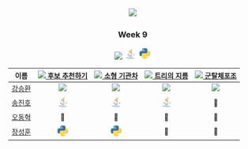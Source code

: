 <div align="center">
  <h3><img src="https://user-images.githubusercontent.com/46666296/133788774-1bba4108-db05-4d35-88ac-e355f29040a0.png"></h3>

  ### <center>**Week 9**</center>
  <!--CPP-->
  <img src="https://media.vlpt.us/images/seungju0000/post/0bb96d2c-93ff-4415-86ea-f6c71b40260b/img%20(1).png" height="25">
  <!--Java-->
  <img src="https://raw.githubusercontent.com/vscode-icons/vscode-icons/master/icons/file_type_jar.svg" height="25"/>
  <!--Python-->
  <img src="https://raw.githubusercontent.com/vscode-icons/vscode-icons/master/icons/file_type_python.svg" height="25"/>

  <!--문제를 풀었으면 위의 아이콘 중에 하나를 복사해서 붙여넣기-->
  <!--링크 삽입할 때 Forked Repo(개인 저장소)가 아닌 Remote Repo(원본 저장소) 주소를 붙여넣을 것-->
  <!--주소를 붙여넣는 방법 대신에 './파일명.cpp', './파일명.java', './파일명.py'처럼 링크를 연결해주는 방법이 더 편함-->
  |                    이름                    |[<img src="https://d2gd6pc034wcta.cloudfront.net/tier/9.svg" height="12"> 후보 추천하기](https://www.acmicpc.net/problem/1713)|[<img src="https://d2gd6pc034wcta.cloudfront.net/tier/12.svg" height="12"> 소형 기관차](https://www.acmicpc.net/problem/2616)|[<img src="https://d2gd6pc034wcta.cloudfront.net/tier/12.svg" height="12"> 트리의 지름](https://www.acmicpc.net/problem/1967)|[<img src="https://d2gd6pc034wcta.cloudfront.net/tier/13.svg" height="13"> 군탈체포조](https://www.acmicpc.net/problem/23354)|
  |:----------------------------------------:|:---:|:---:|:---:|:---:|
  |[강승환](https://github.com/kangshwan)|[<img src="https://media.vlpt.us/images/seungju0000/post/0bb96d2c-93ff-4415-86ea-f6c71b40260b/img%20(1).png" height="25">](./BOJ1713_kang.cpp)|[<img src="https://media.vlpt.us/images/seungju0000/post/0bb96d2c-93ff-4415-86ea-f6c71b40260b/img%20(1).png" height="25">](./BOJ2616_kang.cpp)|[<img src="https://media.vlpt.us/images/seungju0000/post/0bb96d2c-93ff-4415-86ea-f6c71b40260b/img%20(1).png" height="25">](./BOJ1967_kang.cpp)|[<img src="https://media.vlpt.us/images/seungju0000/post/0bb96d2c-93ff-4415-86ea-f6c71b40260b/img%20(1).png" height="25">](./BOJ23354_kang.cpp)|
  |[송진호](https://github.com/sth4881)|[<img src="https://raw.githubusercontent.com/vscode-icons/vscode-icons/master/icons/file_type_jar.svg" height="25"/>](./BOJ1713_song.java)|[<img src="https://raw.githubusercontent.com/vscode-icons/vscode-icons/master/icons/file_type_jar.svg" height="25"/>](./BOJ2616_song.java)|[<img src="https://raw.githubusercontent.com/vscode-icons/vscode-icons/master/icons/file_type_jar.svg" height="25"/>](./BOJ1967_song.java)|🧠|
  |[오동혁](https://github.com/97DongHyeokOH)|🧠|🧠|🧠|🧠|
  |[장성훈](https://github.com/jsh9611)|[<img src="https://raw.githubusercontent.com/vscode-icons/vscode-icons/master/icons/file_type_python.svg" height="25"/>](./BOJ1713_jang.py)|[<img src="https://raw.githubusercontent.com/vscode-icons/vscode-icons/master/icons/file_type_python.svg" height="25"/>](./BOJ2616_jang.py)|🧠|🧠|
  